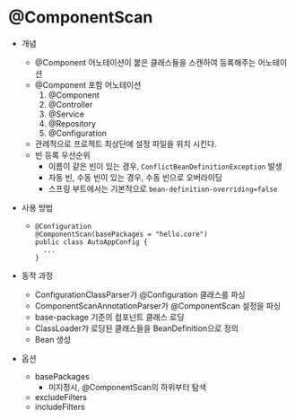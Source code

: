# @ComponentScan
- 개념
  + @Component 어노테이션이 붙은 클래스들을 스캔하여 등록해주는 어노테이션
  + @Component 포함 어노테이션
     1. @Component
     2. @Controller
     3. @Service
     4. @Repository
     5. @Configuration
  + 관례적으로 프로젝트 최상단에 설정 파일을 위치 시킨다.
  + 빈 등록 우선순위
    * 이름이 같은 빈이 있는 경우, `ConflictBeanDefinitionException` 발생
    * 자동 빈, 수동 빈이 있는 경우, 수동 빈으로 오버라이딩
    * 스프링 부트에서는 기본적으로 `bean-definition-overriding=false`
- 사용 방법
  + ~~~
    @Configuration
    @ComponentScan(basePackages = "hello.core")
    public class AutoAppConfig {
      ...
    }
    ~~~
- 동작 과정
  + ConfigurationClassParser가 @Configuration 클래스를 파싱
  + ComponentScanAnnotationParser가 @ComponentScan 설정을 파싱
  + base-package 기준의 컴포넌트 클래스 로딩
  + ClassLoader가 로딩된 클래스들을 BeanDefinition으로 정의
  + Bean 생성

- 옵션
  + basePackages
    * 미지정시, @ComponentScan의 하위부터 탐색
  + excludeFilters
  + includeFilters
